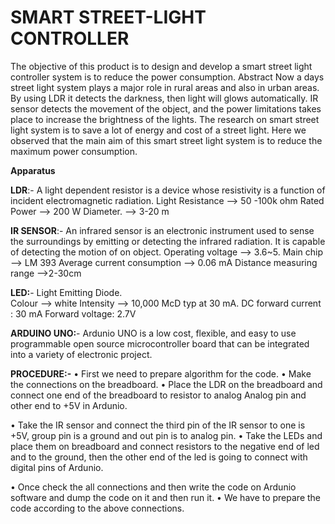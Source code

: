 # SMART STREET-LIGHT CONTROLLER
The objective of this product is to design and develop a smart street light controller system is to reduce the power consumption. 
Abstract
Now a days street light system plays a major role in rural areas and also in urban areas.
By using LDR it detects the darkness, then light will glows automatically. IR sensor detects the
movement of the object, and the power limitations takes place to increase the brightness of the lights. The research on smart street light system is to save a lot of energy and cost of a street light. Here we observed that the main aim of this smart street light system is to reduce the maximum power consumption.

**Apparatus**

**LDR**:- A light dependent resistor is a device whose resistivity is a function of incident electromagnetic radiation.
      Light Resistance --> 50 -100k ohm
      Rated Power --> 200 W
      Diameter. --> 3-20 m
      
**IR SENSOR**:- An infrared sensor is an electronic instrument used to sense the surroundings by emitting or detecting the infrared radiation. It is capable of detecting the motion of on object.
           Operating voltage --> 3.6~5. Main chip --> LM 393
           Average current consumption --> 0.06 mA
           Distance measuring range -->2-30cm
           
**LED:**- Light Emitting Diode.  
       Colour --> white
       Intensity --> 10,000 McD typ at 30 mA.
       DC forward current : 30 mA
       Forward voltage: 2.7V
       
**ARDUINO UNO:**- Ardunio UNO is a low cost, flexible, and easy to use programmable open source microcontroller board
that can be integrated into a variety of electronic project.

**PROCEDURE:-**
• First we need to prepare algorithm for the code. • Make the connections on the breadboard. • Place the LDR on the breadboard and connect one end of the
breadboard to resistor to analog Analog pin and other end to +5V
in Ardunio.

• Take the IR sensor and connect the third pin of the IR sensor to
one is +5V, group pin is a ground and out pin is to analog pin. • Take the LEDs and place them on breadboard and connect
resistors to the negative end of led and to the ground, then the
other end of the led is going to connect with digital pins of
Ardunio.

• Once check the all connections and then write the code on
Ardunio software and dump the code on it and then run it. • We have to prepare the code according to the above
connections.
